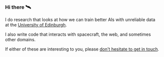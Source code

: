 ### Hi there 🛰

I do research that looks at how we can train better AIs with unreliable data at the [University of Edinburgh](https://web.inf.ed.ac.uk/aiai).

I also write code that interacts with spacecraft, the web, and sometimes other domains.

If either of these are interesting to you, please [don't hesitate to get in touch](mailto:patrick@ka.ge?subject=Hello%21).

<!--
**pkage/pkage** is a ✨ _special_ ✨ repository because its `README.md` (this file) appears on your GitHub profile.

Here are some ideas to get you started:

- 🔭 I’m currently working on ...
- 🌱 I’m currently learning ...
- 👯 I’m looking to collaborate on ...
- 🤔 I’m looking for help with ...
- 💬 Ask me about ...
- 📫 How to reach me: ...
- 😄 Pronouns: ...
- ⚡ Fun fact: ...
-->
